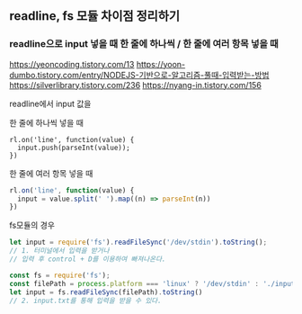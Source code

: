 ## readline, fs 모듈 차이점 정리하기
### readline으로 input 넣을 때 한 줄에 하나씩 / 한 줄에 여러 항목 넣을 때



https://yeoncoding.tistory.com/13
https://yoon-dumbo.tistory.com/entry/NODEJS-기반으로-알고리즘-풀때-입력받는-방법
https://silverlibrary.tistory.com/236
https://nyang-in.tistory.com/156









readline에서 input 값을 

한 줄에 하나씩 넣을 때
```javscript
rl.on('line', function(value) {
  input.push(parseInt(value));
})
```

한 줄에 여러 항목 넣을 때
``` javascript
rl.on('line', function(value) {
  input = value.split(' ').map((n) => parseInt(n))
})
```



fs모듈의 경우

``` javascript
let input = require('fs').readFileSync('/dev/stdin').toString();
// 1. 터미널에서 입력을 받거나
// 입력 후 control + D를 이용하여 빠져나온다.

const fs = require('fs');
const filePath = process.platform === 'linux' ? '/dev/stdin' : './input.txt';
let input = fs.readFileSync(filePath).toString()
// 2. input.txt를 통해 입력을 받을 수 있다.
```